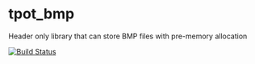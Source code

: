 # tpot_bmp
Header only library that can store BMP files with pre-memory allocation

[![Build Status](https://travis-ci.com/t-pot/tpot_bmp.svg?branch=master)](https://travis-ci.com/t-pot/tpot_bmp)

